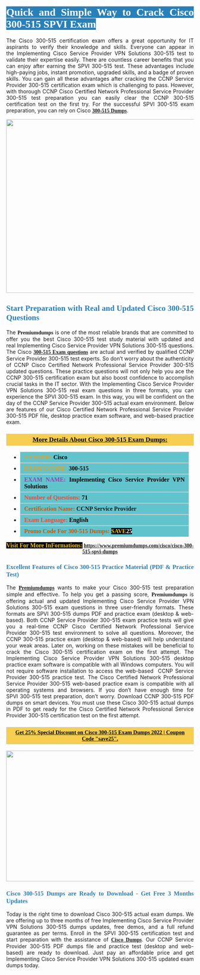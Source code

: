 <h1 style="text-align: justify;"><span style="color:#ffffff;"><span style="font-family:Georgia,serif;"><strong><span style="background-color:#2980b9;">Quick and Simple Way to Crack Cisco 300-515 SPVI Exam</span></strong></span></span></h1>

<p style="text-align: justify;">The Cisco 300-515 certification exam offers a great opportunity for IT aspirants to verify their knowledge and skills. Everyone can appear in the Implementing Cisco Service Provider VPN Solutions 300-515 test to validate their expertise easily. There are countless career benefits that you can enjoy after earning the SPVI 300-515 test. These advantages include high-paying jobs, instant promotion, upgraded skills, and a badge of proven skills. You can gain all these advantages after cracking the CCNP Service Provider 300-515 certification exam which is challenging to pass. However, with thorough CCNP Cisco Certified Network Professional Service Provider 300-515 test preparation you can easily clear the CCNP 300-515 certification test on the first try. For the successful SPVI 300-515 exam preparation, you can rely on Cisco <span style="font-family:Georgia,serif;"><strong><a href="https://www.premiumdumps.com/cisco/cisco-300-515-spvi-dumps">300-515 Dumps</a></strong></span>.</p>

<p style="text-align: center;"><a href="https://www.premiumdumps.com/cisco/cisco-300-515-spvi-dumps"><img alt="" src="https://i.imgur.com/KJGzbJ2.jpeg" style="width: 700px; height: 465px;" /></a></p>

<h2 style="text-align: justify;"><span style="color:#2980b9;"><span style="font-family:Georgia,serif;"><strong>Start Preparation with Real and Updated Cisco 300-515 Questions</strong></span></span></h2>

<p style="text-align: justify;">The <span style="font-size:14px;"><span style="font-family:Georgia,serif;"><strong>Premiumdumps</strong></span></span> is one of the most reliable brands that are committed to offer you the best Cisco 300-515 test study material with updated and real Implementing Cisco Service Provider VPN Solutions 300-515 questions. The Cisco <span style="font-family:Georgia,serif;"><strong><a href="https://www.premiumdumps.com/cisco/cisco-300-515-spvi-dumps">300-515 Exam questions</a></strong></span> are actual and verified by qualified CCNP Service Provider 300-515 test experts. So don’t worry about the authenticity of CCNP Cisco Certified Network Professional Service Provider 300-515 updated questions. These practice questions will not only help you ace the CCNP 300-515 certification exam but also boost confidence to accomplish crucial tasks in the IT sector. With the Implementing Cisco Service Provider VPN Solutions 300-515 real exam questions in three formats, you can experience the SPVI 300-515 exam. In this way, you will be confident on the day of the CCNP Service Provider 300-515 actual exam environment. Below are features of our Cisco Certified Network Professional Service Provider 300-515 PDF file, desktop practice exam software, and web-based practice exam.</p>

<h3 style="background: #f7ce50; border: 1px solid rgb(204, 204, 204); padding: 5px 10px; text-align: center;"><span style="font-family:Georgia,serif;"><u><u><span style="color:#000000;"><span style="font-size:11pt"><span style="line-height:normal"><b><span style="font-size:13.0pt"><span cambria="">More Details About Cisco 300-515 Exam Dumps:</span></span></b></span></span></span></u></u></span></h3>

<ul>
	<li style="margin:0cm 10pt">
	<div style="background:#61c4cd; border: 1px solid rgb(204, 204, 204); padding: 5px 10px; text-align: justify;"><span style="font-family:Georgia,serif;"><span style="font-size:11pt"><span style="line-height:normal"><b><span style="font-size:12.0pt"><span new="" roman="" times=""><span style="color:#f39c12;">VENDOR:</span> <span style="color:#000000;">Cisco</span></span></span></b></span></span></span></div>
	</li>
	<li style="margin:0cm 10pt">
	<div style="background: #61c4cd; border: 1px solid rgb(204, 204, 204); padding: 5px 10px; text-align: justify;"><span style="font-family:Georgia,serif;"><span style="font-size:11pt"><span style="line-height:normal"><b><span style="font-size:12.0pt"><span new="" roman="" times=""><span style="color:#f39c12;">EXAM CCODE:</span> <span style="color:#000000;">300-515</span></span></span></b></span></span></span></div>
	</li>
	<li style="margin:0cm 10pt">
	<div style="background: #61c4cd; border: 1px solid rgb(204, 204, 204); padding: 5px 10px; text-align: justify;"><span style="font-family:Georgia,serif;"><span style="font-size:11pt"><span style="line-height:normal"><b><span style="font-size:12.0pt"><span new="" roman="" times=""><span style="color:#8e44ad;">EXAM NAME:</span> <span style="color:#000000;">Implementing Cisco Service Provider VPN Solutions</span></span></span></b></span></span></span></div>
	</li>
	<li style="margin:0cm 10pt">
	<div style="background: #61c4cd; border: 1px solid rgb(204, 204, 204); padding: 5px 10px;"><span style="font-family:Georgia,serif;"><span style="font-size:11pt"><span style="line-height:normal"><b><span style="font-size:12.0pt"><span new="" roman="" times=""><span style="color:#e74c3c;">Number of Questions:</span><span style="color:#000000;"><span style="color:#f1c40f;"> </span>71</span></span></span></b></span></span></span></div>
	</li>
	<li style="margin:0cm 10pt">
	<div style="background: #61c4cd; border: 1px solid rgb(204, 204, 204); padding: 5px 10px; text-align: justify;"><span style="font-family:Georgia,serif;"><span style="font-size:11pt"><span style="line-height:normal"><b><span style="font-size:12.0pt"><span new="" roman="" times=""><span style="color:#d35400;">Certification Name:</span> CCNP Service Provider</span></span></b></span></span></span></div>
	</li>
	<li style="margin:0cm 10pt">
	<div style="background: #61c4cd; border: 1px solid rgb(204, 204, 204); padding: 5px 10px; text-align: justify;"><span style="font-family:Georgia,serif;"><span style="font-size:11pt"><span style="line-height:normal"><b><span style="font-size:12.0pt"><span new="" roman="" times=""><span style="color:#e74c3c;">Exam Language:</span> <span style="color:#000000;">English</span></span></span></b></span></span></span></div>
	</li>
	<li style="margin:0cm 10pt">
	<div style="background: #61c4cd; border: 1px solid rgb(204, 204, 204); padding: 5px 10px;"><span style="font-family:Georgia,serif;"><span style="font-size:11pt"><span style="line-height:normal"><b><span style="font-size:12.0pt"><span new="" roman="" times=""><span style="color:#d35400;">Promo Code For 300-515 Dumps:</span><span style="color:#f1c40f;"> <span style="background-color:#000000;">SAVE</span></span><span style="color:#ffffff;"><span style="background-color:#000000;">25</span></span></span></span></b></span></span></span></div>
	</li>
</ul>

<p style="text-align: center;"><span style="font-family:Georgia,serif;"><strong><span style="font-size:16px;"><span style="color:#f1c40f;"><span style="background-color:#000000;">Visit For More InFormations:</span></span></span> <a href="https://www.premiumdumps.com/cisco/cisco-300-515-spvi-dumps">https://www.premiumdumps.com/cisco/cisco-300-515-spvi-dumps</a></strong></span></p>

<h3 style="text-align: justify;"><span style="color:#2980b9;"><span style="font-family:Georgia,serif;"><strong><strong><strong>Excellent Features of Cisco 300-515 Practice Material (PDF & Practice Test)</strong></strong></strong></span></span></h3>

<p style="text-align: justify;">The <a href="https://www.premiumdumps.com/"><span style="font-size:14px;"><span style="font-family:Georgia,serif;"><strong>Premiumdumps</strong></span></span></a> wants to make your Cisco 300-515 test preparation simple and effective. To help you get a passing score, <span style="font-size:14px;"><span style="font-family:Georgia,serif;"><strong>Premiumdumps </strong></span></span>is offering actual and updated Implementing Cisco Service Provider VPN Solutions 300-515 exam questions in three user-friendly formats. These formats are SPVI 300-515 dumps PDF and practice exam (desktop & web-based). Both CCNP Service Provider 300-515 exam practice tests will give you a real-time CCNP Cisco Certified Network Professional Service Provider 300-515 test environment to solve all questions. Moreover, the CCNP 300-515 practice exam (desktop & web-based) will help understand your weak areas. Later on, working on these mistakes will be beneficial to crack the Cisco 300-515 certification exam on the first attempt. The Implementing Cisco Service Provider VPN Solutions 300-515 desktop practice exam software is compatible with all Windows computers. You will not require software installation to access the web-based  CCNP Service Provider 300-515 practice test. The Cisco Certified Network Professional Service Provider 300-515 web-based practice exam is compatible with all operating systems and browsers. If you don’t have enough time for SPVI 300-515 test preparation, don’t worry. Download CCNP 300-515 PDF dumps on smart devices. You must use these Cisco 300-515 actual dumps in PDF to get ready for the Cisco Certified Network Professional Service Provider 300-515 certification test on the first attempt.</p>

<h3 style="background: rgb(247, 206, 80); border: 1px solid rgb(204, 204, 204); padding: 5px 10px; text-align: center;"><span style="font-family:Georgia,serif;"><u><span style="color:#000000;"><span style="font-size:11pt;"><span style="line-height:normal;"><b><span cambria="">Get 25% Special Discount on Cisco 300-515 Exam Dumps 2022 | Coupon Code "save25".</span></b></span></span></span></u></span></h3>

<p style="text-align: center;"><strong><strong><a href="https://www.premiumdumps.com/cisco/cisco-300-515-spvi-dumps"><img alt="" src="https://i.imgur.com/F18GQwv.jpeg" style="width: 700px; height: 350px;" /></a></strong></strong></p>

<h3 style="text-align: justify;"><strong><span style="color:#2980b9;"><span style="font-family:Georgia,serif;"><strong><strong><strong>Cisco 300-515 Dumps are Ready to Download - Get Free 3 Months Updates</strong></strong></strong></span></span></strong></h3>

<p style="text-align: justify;">Today is the right time to download Cisco 300-515 actual exam dumps. We are offering up to three months of free Implementing Cisco Service Provider VPN Solutions 300-515 dumps updates, free demos, and a full refund guarantee as per terms. Enroll in the SPVI 300-515 certification test and start preparation with the assistance of <span style="font-family:Georgia,serif;"><strong><a href="https://www.premiumdumps.com/cisco-exam-dumps">Cisco Dumps</a></strong></span>. Our CCNP Service Provider 300-515 PDF dumps file and practice test (desktop and web-based) are ready to download. Just pay an affordable price and get Implementing Cisco Service Provider VPN Solutions 300-515 updated exam dumps today.</p>
